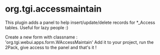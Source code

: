 # org.tgi.accessmaintain

This plugin adds a panel to help insert/update/delete records for *_Access tables.
Useful for lazy people :)

Create a new form with classname : 'org.tgi.webui.apps.form.WAccessMaintain'
Add it to your project, run the 2Pack, give access to the panel and that's it !